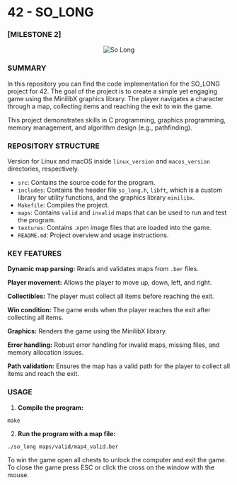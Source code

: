 # 42 - SO_LONG

### [MILESTONE 2]

<p align="center">
  <img src="https://github.com/ricvrdv/so_long/blob/main/so_long.gif" alt="So Long">
</p>


### SUMMARY
In this repository you can find the code implementation for the SO_LONG project for 42. The goal of the project is to create a simple yet engaging game using the MinilibX graphics library. The player navigates a character through a map, collecting items and reaching the exit to win the game.

This project demonstrates skills in C programming, graphics programming, memory management, and algorithm design (e.g., pathfinding).

### REPOSITORY STRUCTURE
Version for Linux and macOS inside `linux_version` and `macos_version` directories, respectively.
- `src`: Contains the source code for the program.
- `includes`: Contains the header file `so_long.h`, `libft`, which is a custom library for utility functions, and the graphics library `minilibx`.
- `Makefile`: Compiles the project.
- `maps`: Contains `valid` and `invalid` maps that can be used to run and test the program.
- `textures`: Contains .xpm image files that are loaded into the game.
- `README.md`: Project overview and usage instructions.

### KEY FEATURES
**Dynamic map parsing:** Reads and validates maps from `.ber` files.

**Player movement:** Allows the player to move up, down, left, and right.

**Collectibles:** The player must collect all items before reaching the exit.

**Win condition:** The game ends when the player reaches the exit after collecting all items.

**Graphics:** Renders the game using the MinilibX library.

**Error handling:** Robust error handling for invalid maps, missing files, and memory allocation issues.

**Path validation:** Ensures the map has a valid path for the player to collect all items and reach the exit.

### USAGE
1. **Compile the program:**
```
make
```

2. **Run the program with a map file:**
```
./so_long maps/valid/map4_valid.ber
```

To win the game open all chests to unlock the computer and exit the game. To close the game press ESC or click the cross on the window with the mouse. 




